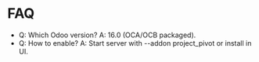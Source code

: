 # FAQ

- Q: Which Odoo version? A: 16.0 (OCA/OCB packaged).
- Q: How to enable? A: Start server with --addon project_pivot or install in UI.
